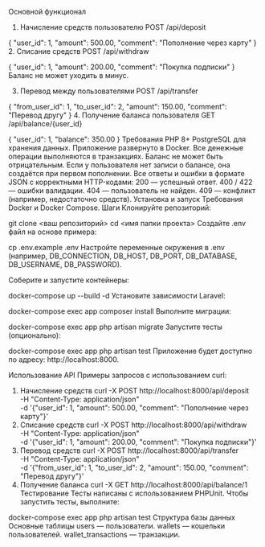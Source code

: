 Основной функционал
1. Начисление средств пользователю
   POST /api/deposit

{
"user_id": 1,
"amount": 500.00,
"comment": "Пополнение через карту"
}
2. Списание средств
   POST /api/withdraw

{
"user_id": 1,
"amount": 200.00,
"comment": "Покупка подписки"
}
Баланс не может уходить в минус.

3. Перевод между пользователями
   POST /api/transfer

{
"from_user_id": 1,
"to_user_id": 2,
"amount": 150.00,
"comment": "Перевод другу"
}
4. Получение баланса пользователя
   GET /api/balance/{user_id}

{
"user_id": 1,
"balance": 350.00
}
Требования
PHP 8+
PostgreSQL для хранения данных.
Приложение развернуто в Docker.
Все денежные операции выполняются в транзакциях.
Баланс не может быть отрицательным.
Если у пользователя нет записи о балансе, она создаётся при первом пополнении.
Все ответы и ошибки в формате JSON с корректными HTTP-кодами:
200 — успешный ответ.
400 / 422 — ошибки валидации.
404 — пользователь не найден.
409 — конфликт (например, недостаточно средств).
Установка и запуск
Требования
Docker и Docker Compose.
Шаги
Клонируйте репозиторий:

git clone <ваш репозиторий>
cd <имя папки проекта>
Создайте .env файл на основе примера:

cp .env.example .env
Настройте переменные окружения в .env (например, DB_CONNECTION, DB_HOST, DB_PORT, DB_DATABASE, DB_USERNAME, DB_PASSWORD).

Соберите и запустите контейнеры:

docker-compose up --build -d
Установите зависимости Laravel:

docker-compose exec app composer install
Выполните миграции:

docker-compose exec app php artisan migrate
Запустите тесты (опционально):

docker-compose exec app php artisan test
Приложение будет доступно по адресу: http://localhost:8000.

Использование API
Примеры запросов с использованием curl:

1. Начисление средств
   curl -X POST http://localhost:8000/api/deposit \
   -H "Content-Type: application/json" \
   -d '{"user_id": 1, "amount": 500.00, "comment": "Пополнение через карту"}'
2. Списание средств
   curl -X POST http://localhost:8000/api/withdraw \
   -H "Content-Type: application/json" \
   -d '{"user_id": 1, "amount": 200.00, "comment": "Покупка подписки"}'
3. Перевод средств
   curl -X POST http://localhost:8000/api/transfer \
   -H "Content-Type: application/json" \
   -d '{"from_user_id": 1, "to_user_id": 2, "amount": 150.00, "comment": "Перевод другу"}'
4. Получение баланса
   curl -X GET http://localhost:8000/api/balance/1
   Тестирование
   Тесты написаны с использованием PHPUnit. Чтобы запустить тесты, выполните:

docker-compose exec app php artisan test
Структура базы данных
Основные таблицы
users — пользователи.
wallets — кошельки пользователей.
wallet_transactions — транзакции.
